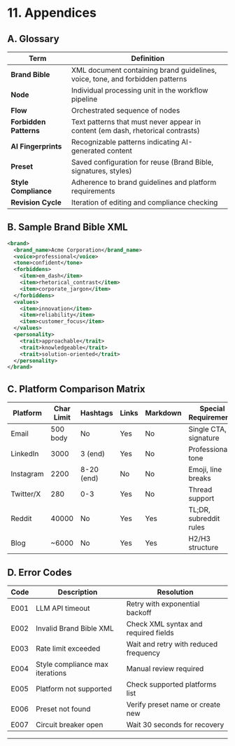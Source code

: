 # 11. Appendices

## A. Glossary

| Term | Definition |
|------|------------|
| **Brand Bible** | XML document containing brand guidelines, voice, tone, and forbidden patterns |
| **Node** | Individual processing unit in the workflow pipeline |
| **Flow** | Orchestrated sequence of nodes |
| **Forbidden Patterns** | Text patterns that must never appear in content (em dash, rhetorical contrasts) |
| **AI Fingerprints** | Recognizable patterns indicating AI-generated content |
| **Preset** | Saved configuration for reuse (Brand Bible, signatures, styles) |
| **Style Compliance** | Adherence to brand guidelines and platform requirements |
| **Revision Cycle** | Iteration of editing and compliance checking |

## B. Sample Brand Bible XML

```xml
<brand>
  <brand_name>Acme Corporation</brand_name>
  <voice>professional</voice>
  <tone>confident</tone>
  <forbiddens>
    <item>em_dash</item>
    <item>rhetorical_contrast</item>
    <item>corporate_jargon</item>
  </forbiddens>
  <values>
    <item>innovation</item>
    <item>reliability</item>
    <item>customer_focus</item>
  </values>
  <personality>
    <trait>approachable</trait>
    <trait>knowledgeable</trait>
    <trait>solution-oriented</trait>
  </personality>
</brand>
```

## C. Platform Comparison Matrix

| Platform | Char Limit | Hashtags | Links | Markdown | Special Requirements |
|----------|-----------|----------|-------|----------|---------------------|
| Email | 500 body | No | Yes | No | Single CTA, signature |
| LinkedIn | 3000 | 3 (end) | Yes | No | Professional tone |
| Instagram | 2200 | 8-20 (end) | No | No | Emoji, line breaks |
| Twitter/X | 280 | 0-3 | Yes | No | Thread support |
| Reddit | 40000 | No | Yes | Yes | TL;DR, subreddit rules |
| Blog | ~6000 | No | Yes | Yes | H2/H3 structure |

## D. Error Codes

| Code | Description | Resolution |
|------|-------------|------------|
| E001 | LLM API timeout | Retry with exponential backoff |
| E002 | Invalid Brand Bible XML | Check XML syntax and required fields |
| E003 | Rate limit exceeded | Wait and retry with reduced frequency |
| E004 | Style compliance max iterations | Manual review required |
| E005 | Platform not supported | Check supported platforms list |
| E006 | Preset not found | Verify preset name or create new |
| E007 | Circuit breaker open | Wait 30 seconds for recovery |

---
